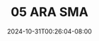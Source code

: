 --- 
title: "05 ARA SMA"
description: "video   05 ARA SMA dood video full  "
date: 2024-10-31T00:26:04-08:00
file_code: "8xrbhr8j0j3h"
draft: false
cover: "0c4g0m32pec1wx54.jpg"
tags: ["ARA", "SMA", "bokep-indo", "bokep-viral", "bokep-ig"]
length: 178
fld_id: "1235332"
foldername: "ARINDA ARRACHI COSPLAYER"
categories: ["ARINDA ARRACHI COSPLAYER"]
views: 63
---